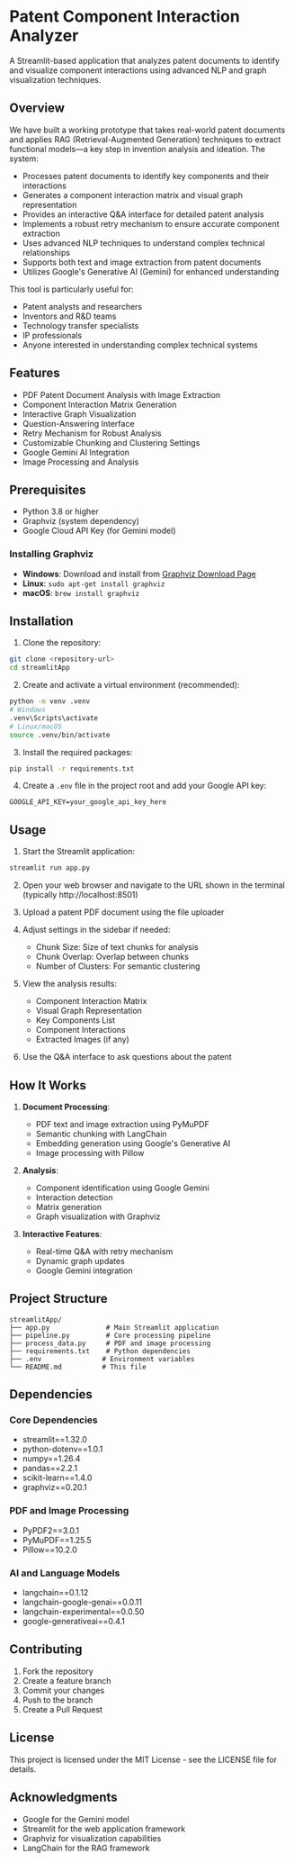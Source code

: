 # Patent Component Interaction Analyzer

A Streamlit-based application that analyzes patent documents to identify and visualize component interactions using advanced NLP and graph visualization techniques.

## Overview

We have built a working prototype that takes real-world patent documents and applies RAG (Retrieval-Augmented Generation) techniques to extract functional models—a key step in invention analysis and ideation. The system:

- Processes patent documents to identify key components and their interactions
- Generates a component interaction matrix and visual graph representation
- Provides an interactive Q&A interface for detailed patent analysis
- Implements a robust retry mechanism to ensure accurate component extraction
- Uses advanced NLP techniques to understand complex technical relationships
- Supports both text and image extraction from patent documents
- Utilizes Google's Generative AI (Gemini) for enhanced understanding

This tool is particularly useful for:
- Patent analysts and researchers
- Inventors and R&D teams
- Technology transfer specialists
- IP professionals
- Anyone interested in understanding complex technical systems

## Features

- PDF Patent Document Analysis with Image Extraction
- Component Interaction Matrix Generation
- Interactive Graph Visualization
- Question-Answering Interface
- Retry Mechanism for Robust Analysis
- Customizable Chunking and Clustering Settings
- Google Gemini AI Integration
- Image Processing and Analysis

## Prerequisites

- Python 3.8 or higher
- Graphviz (system dependency)
- Google Cloud API Key (for Gemini model)

### Installing Graphviz

- **Windows**: Download and install from [Graphviz Download Page](https://graphviz.org/download/)
- **Linux**: `sudo apt-get install graphviz`
- **macOS**: `brew install graphviz`

## Installation

1. Clone the repository:
```bash
git clone <repository-url>
cd streamlitApp
```

2. Create and activate a virtual environment (recommended):
```bash
python -m venv .venv
# Windows
.venv\Scripts\activate
# Linux/macOS
source .venv/bin/activate
```

3. Install the required packages:
```bash
pip install -r requirements.txt
```

4. Create a `.env` file in the project root and add your Google API key:
```
GOOGLE_API_KEY=your_google_api_key_here
```

## Usage

1. Start the Streamlit application:
```bash
streamlit run app.py
```

2. Open your web browser and navigate to the URL shown in the terminal (typically http://localhost:8501)

3. Upload a patent PDF document using the file uploader

4. Adjust settings in the sidebar if needed:
   - Chunk Size: Size of text chunks for analysis
   - Chunk Overlap: Overlap between chunks
   - Number of Clusters: For semantic clustering

5. View the analysis results:
   - Component Interaction Matrix
   - Visual Graph Representation
   - Key Components List
   - Component Interactions
   - Extracted Images (if any)

6. Use the Q&A interface to ask questions about the patent

## How It Works

1. **Document Processing**:
   - PDF text and image extraction using PyMuPDF
   - Semantic chunking with LangChain
   - Embedding generation using Google's Generative AI
   - Image processing with Pillow

2. **Analysis**:
   - Component identification using Google Gemini
   - Interaction detection
   - Matrix generation
   - Graph visualization with Graphviz

3. **Interactive Features**:
   - Real-time Q&A with retry mechanism
   - Dynamic graph updates
   - Google Gemini integration

## Project Structure

```
streamlitApp/
├── app.py              # Main Streamlit application
├── pipeline.py         # Core processing pipeline
├── process_data.py     # PDF and image processing
├── requirements.txt    # Python dependencies
├── .env               # Environment variables
└── README.md          # This file
```

## Dependencies

### Core Dependencies
- streamlit==1.32.0
- python-dotenv==1.0.1
- numpy==1.26.4
- pandas==2.2.1
- scikit-learn==1.4.0
- graphviz==0.20.1

### PDF and Image Processing
- PyPDF2==3.0.1
- PyMuPDF==1.25.5
- Pillow==10.2.0

### AI and Language Models
- langchain==0.1.12
- langchain-google-genai==0.0.11
- langchain-experimental==0.0.50
- google-generativeai==0.4.1

## Contributing

1. Fork the repository
2. Create a feature branch
3. Commit your changes
4. Push to the branch
5. Create a Pull Request

## License

This project is licensed under the MIT License - see the LICENSE file for details.

## Acknowledgments

- Google for the Gemini model
- Streamlit for the web application framework
- Graphviz for visualization capabilities
- LangChain for the RAG framework 